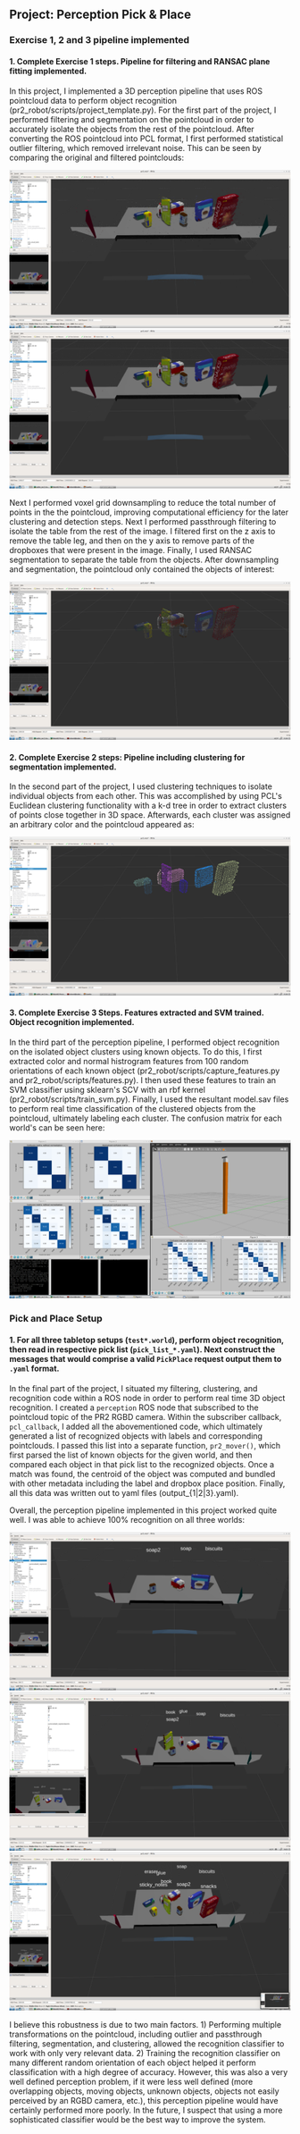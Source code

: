 ## Project: Perception Pick & Place

### Exercise 1, 2 and 3 pipeline implemented
#### 1. Complete Exercise 1 steps. Pipeline for filtering and RANSAC plane fitting implemented.
In this project, I implemented a 3D perception pipeline that uses ROS pointcloud data to perform object recognition (pr2_robot/scripts/project_template.py).
For the first part of the project, I performed filtering and segmentation on the pointcloud in order to accurately
isolate the objects from the rest of the pointcloud. After converting the ROS pointcloud into PCL format, I first performed
statistical outlier filtering, which removed irrelevant noise. This can be seen by comparing the original and filtered
pointclouds:

![original](rviz_original.png)
![filtered](rviz_filtered.png)

Next I performed voxel grid downsampling to reduce the total number of points in the the pointcloud, improving computational efficiency for the later
clustering and detection steps. Next I performed passthrough filtering to isolate the table from the rest of the 
image. I filtered first on the z axis to remove the table leg, and then on the y axis to remove parts of the dropboxes
that were present in the image. Finally, I used RANSAC segmentation to separate the table from the objects.
After downsampling and segmentation, the pointcloud only contained the objects of interest:

![segmented](rviz_segmented.png)

#### 2. Complete Exercise 2 steps: Pipeline including clustering for segmentation implemented.  
In the second part of the project, I used clustering techniques to isolate individual objects from each other. This was
accomplished by using PCL's Euclidean clustering functionality with a k-d tree in order to extract clusters of points close together
in 3D space. Afterwards, each cluster was assigned an arbitrary color and the pointcloud appeared as:

![clustered](rviz_clustered.png)

#### 3. Complete Exercise 3 Steps.  Features extracted and SVM trained.  Object recognition implemented.
In the third part of the perception pipeline, I performed object recognition on the isolated object clusters using known
objects. To do this, I first extracted color and normal histrogram features from 100 random orientations of each known object
(pr2_robot/scripts/capture_features.py and pr2_robot/scripts/features.py).
I then used these features to train an SVM classifier using sklearn's SCV with an rbf kernel (pr2_robot/scripts/train_svm.py). Finally, I used
the resultant model.sav files to perform real time classification of the clustered objects from the pointcloud, 
ultimately labeling each cluster. The confusion matrix for each world's can be seen here:

![confusion_matrices](confusion_matrices.png)

### Pick and Place Setup

#### 1. For all three tabletop setups (`test*.world`), perform object recognition, then read in respective pick list (`pick_list_*.yaml`). Next construct the messages that would comprise a valid `PickPlace` request output them to `.yaml` format.

In the final part of the project, I situated my filtering, clustering, and recognition code within a ROS node in order to
perform real time 3D object recognition. I created a `perception` ROS node that subscribed to the pointcloud topic of 
the PR2 RGBD camera. Within the subscriber callback, `pcl_callback`, I added all the abovementioned code, which 
ultimately generated a list of recognized objects with labels and corresponding pointclouds. I passed this list into a 
separate function, `pr2_mover()`, which first parsed the list of known objects for the given world, and then compared 
each object in that pick list to the recognized objects. Once a match was found, the centroid of the object was computed 
and bundled with other metadata including the label and dropbox place position. Finally, all this data was written out to 
yaml files (output_{1|2|3}.yaml).

Overall, the perception pipeline implemented in this project worked quite well. I was able to achieve 100% recognition
on all three worlds:

![detected_1](rviz_detected_1.png)
![detected_2](rviz_detected_2.png)
![detected_3](rviz_detected_3.png)
 
I believe this robustness is due to two main factors. 1) Performing multiple transformations on the
pointcloud, including outlier and passthrough filtering, segmentation, and clustering, allowed the recognition 
classifier to work with only very relevant data. 2) Training the recognition classifier on many different random
orientation of each object helped it perform classification with a high degree of accuracy. However, this was also a 
very well defined perception problem, if it were less well defined (more overlapping objects, moving objects,
unknown objects, objects not easily perceived by an RGBD camera, etc.), this perception pipeline would have certainly
performed more poorly. In the future, I suspect that using a more sophisticated classifier would be the best way to 
improve the system.
